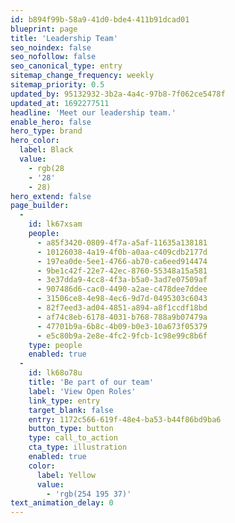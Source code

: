 ```yaml
---
id: b894f99b-58a9-41d0-bde4-411b91dcad01
blueprint: page
title: 'Leadership Team'
seo_noindex: false
seo_nofollow: false
seo_canonical_type: entry
sitemap_change_frequency: weekly
sitemap_priority: 0.5
updated_by: 95132932-3b2a-4a4c-97b8-7f062ce5478f
updated_at: 1692277511
headline: 'Meet our leadership team.'
enable_hero: false
hero_type: brand
hero_color:
  label: Black
  value:
    - rgb(28
    - '28'
    - 28)
hero_extend: false
page_builder:
  -
    id: lk67xsam
    people:
      - a85f3420-0809-4f7a-a5af-11635a138181
      - 10126038-4a19-4f0b-a0aa-c409cdb2177d
      - 197ea0de-5ee1-4766-ab70-ca6eed914474
      - 9be1c42f-22e7-42ec-8760-55348a15a581
      - 3e37dda9-4cc8-4f3a-b5a0-3ad7e07509af
      - 907486d6-cac0-4490-a2ae-c478dee7ddee
      - 31506ce8-4e98-4ec6-9d7d-0495303c6043
      - 82f7eed3-ad04-4851-a894-a8f1ccdf18bd
      - af74c8eb-6178-4031-b768-788a9b07479a
      - 47701b9a-6b8c-4b09-b0e3-10a673f05379
      - e5c80b9a-2e8e-4fc2-9fcb-1c98e99c8b6f
    type: people
    enabled: true
  -
    id: lk68o78u
    title: 'Be part of our team'
    label: 'View Open Roles'
    link_type: entry
    target_blank: false
    entry: 1172c566-619f-48e4-ba53-b44f86bd9ba6
    button_type: button
    type: call_to_action
    cta_type: illustration
    enabled: true
    color:
      label: Yellow
      value:
        - 'rgb(254 195 37)'
text_animation_delay: 0
---
```

